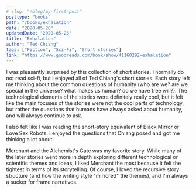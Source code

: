 ```yaml
---
# slug: "/blog/my-first-post"
posttype: "books"
path: "/books/exhalation"
date: "2020-05-20"
updatedDate: "2020-05-23"
title: "Exhalation"
author: "Ted Chiang"
tags: ["Fiction", "Sci-Fi", "Short stories"]
link: "https://www.goodreads.com/book/show/41160292-exhalation"
---
```


I was pleasantly surprised by this collection of short stories. I normally do not read sci-fi, but I enjoyed all of Ted Chiang's short stories. Each story left me thinking about the common questions of humanity (who are we? are we special in the universe? what makes us human? do we have free will?). The technological elements of the stories were definitely really cool, but it felt like the main focuses of the stories were not the cool parts of technology, but rather the questions that humans have always asked about humanity, and will always continue to ask. 

I also felt like I was reading the short-story equivalent of Black Mirror or Love Sex Robots. I enjoyed the questions that Chiang posed and got me thinking a lot about. 

Merchant and the Alchemist's Gate was my favorite story. While many of the later stories went more in depth exploring different technological or scientific themes and ideas, I liked Merchant the most because it felt the tightest in terms of its storytelling. Of course, I loved the recursive story structure (and how the writing style "mirrored" the themes), and I'm always a sucker for frame narratives.
